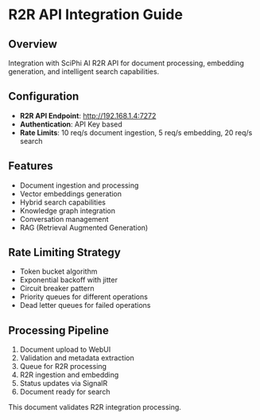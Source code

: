 # R2R API Integration Guide

## Overview
Integration with SciPhi AI R2R API for document processing, embedding generation, and intelligent search capabilities.

## Configuration
- **R2R API Endpoint**: http://192.168.1.4:7272
- **Authentication**: API Key based
- **Rate Limits**: 10 req/s document ingestion, 5 req/s embedding, 20 req/s search

## Features
- Document ingestion and processing
- Vector embeddings generation
- Hybrid search capabilities
- Knowledge graph integration
- Conversation management
- RAG (Retrieval Augmented Generation)

## Rate Limiting Strategy
- Token bucket algorithm
- Exponential backoff with jitter
- Circuit breaker pattern
- Priority queues for different operations
- Dead letter queues for failed operations

## Processing Pipeline
1. Document upload to WebUI
2. Validation and metadata extraction
3. Queue for R2R processing
4. R2R ingestion and embedding
5. Status updates via SignalR
6. Document ready for search

This document validates R2R integration processing.